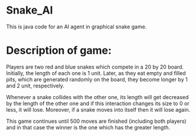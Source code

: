 # Snake_AI

This is java code for an AI agent in graphical snake game.

# Description of game:
Players are two red and blue snakes which compete in a 20 by 20 board. Initially, the length of each one is 1 unit. Later, as they eat empty and filled pits, which are generated randomly on the board, they become longer by 1 and 2 unit, respectively.

Whenever a snake collides with the other one, its length will get decreased by the length of the other one and if this interaction changes its size to 0 or less, it will lose. Moreover, if a snake moves into itself then it will lose again.

This game continues until 500 moves are finished (including both players) and in that case the winner is the one which has the greater length.
